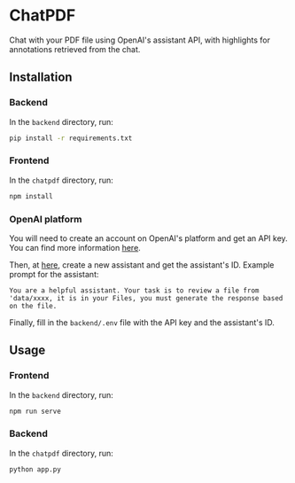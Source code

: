 # ChatPDF

Chat with your PDF file using OpenAI's assistant API, with highlights for annotations retrieved from the chat.

## Installation
### Backend
In the `backend` directory, run:

```bash
pip install -r requirements.txt
```

### Frontend
In the `chatpdf` directory, run:

```bash
npm install
```

### OpenAI platform
You will need to create an account on OpenAI's platform and get an API key. You can find more information [here](https://beta.openai.com/docs/get-started/quickstart).

Then, at [here](https://platform.openai.com/assistants), create a new assistant and get the assistant's ID. Example prompt for the assistant:

```text
You are a helpful assistant. Your task is to review a file from 'data/xxxx, it is in your Files, you must generate the response based on the file.
```

Finally, fill in the `backend/.env` file with the API key and the assistant's ID.

## Usage
### Frontend
In the `backend` directory, run:

```bash
npm run serve
```

### Backend
In the `chatpdf` directory, run:

```bash
python app.py
```

